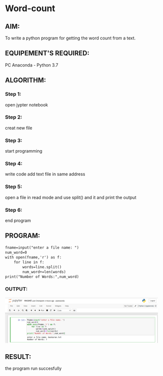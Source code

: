 # Word-count
## AIM:
To write a python program for getting the word count from a text.
## EQUIPEMENT'S REQUIRED: 
PC
Anaconda - Python 3.7
## ALGORITHM: 
### Step 1:
open jypter notebook
### Step 2: 
 creat new file
### Step 3: 
start programming
### Step 4:  
write code add text file in same address
### Step 5: 
open a file in read mode and use split() and it and print the output
### Step 6: 
end program
## PROGRAM:
```
fname=input("enter a file name: ")
num_word=0
with open(fname,'r') as f:
    for line in f:
        words=line.split()
        num_word+=len(words)
print("Number of Words:",num_word)
```
### OUTPUT:
![output](read.png)
## RESULT:
the program run succesfully
